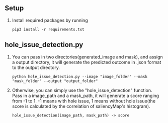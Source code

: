 ## Setup
1. Install required packages by running
    ```
    pip3 install -r requirements.txt
    ```
    
## hole_issue_detection.py
1. You can pass in two directories(generated_image and mask), and assign a output directory, it will generate the predicted outcome in .json format to the output directory.
    ```
    python hole_issue_detection.py --image "image_folder" --mask "mask_folder" --output "output_folder"
    ```
    
2. Otherwise, you can simply use the "hole_issue_detection" function. Pass in a image_path and a mask_path, it will generate a score ranging from -1 to 1. -1 means with hole issue, 1 means without hole issue(the score is calculated by the correlation of saliencyMap's histogram).
    ```
    hole_issue_detection(image_path, mask_path) -> score
    ```

